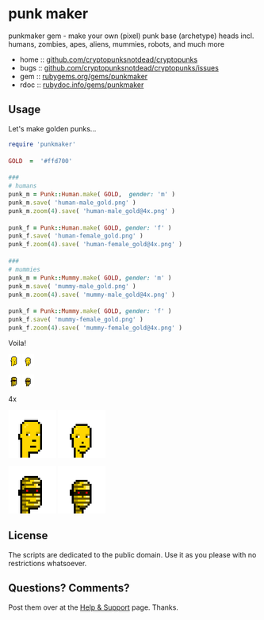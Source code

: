 # punk maker

punkmaker gem - make your own (pixel) punk base (archetype) heads incl. humans, zombies, apes, aliens, mummies, robots, and much more



* home  :: [github.com/cryptopunksnotdead/cryptopunks](https://github.com/cryptopunksnotdead/cryptopunks)
* bugs  :: [github.com/cryptopunksnotdead/cryptopunks/issues](https://github.com/cryptopunksnotdead/cryptopunks/issues)
* gem   :: [rubygems.org/gems/punkmaker](https://rubygems.org/gems/punkmaker)
* rdoc  :: [rubydoc.info/gems/punkmaker](http://rubydoc.info/gems/punkmaker)



## Usage

Let's make golden punks...

``` ruby
require 'punkmaker'

GOLD  =  '#ffd700'

###
# humans
punk_m = Punk::Human.make( GOLD,  gender: 'm' )
punk_m.save( 'human-male_gold.png' )
punk_m.zoom(4).save( 'human-male_gold@4x.png' )

punk_f = Punk::Human.make( GOLD, gender: 'f' )
punk_f.save( 'human-female_gold.png' )
punk_f.zoom(4).save( 'human-female_gold@4x.png' )

###
# mummies
punk_m = Punk::Mummy.make( GOLD, gender: 'm' )
punk_m.save( 'mummy-male_gold.png' )
punk_m.zoom(4).save( 'mummy-male_gold@4x.png' )

punk_f = Punk::Mummy.make( GOLD, gender: 'f' )
punk_f.save( 'mummy-female_gold.png' )
punk_f.zoom(4).save( 'mummy-female_gold@4x.png' )
```


Voila!

![](i/human-male_gold.png)
![](i/human-female_gold.png)

![](i/mummy-male_gold.png)
![](i/mummy-female_gold.png)

4x

![](i/human-male_gold@4x.png)
![](i/human-female_gold@4x.png)

![](i/mummy-male_gold@4x.png)
![](i/mummy-female_gold@4x.png)




## License

The scripts are dedicated to the public domain.
Use it as you please with no restrictions whatsoever.


## Questions? Comments?

Post them over at the [Help & Support](https://github.com/geraldb/help) page. Thanks.


